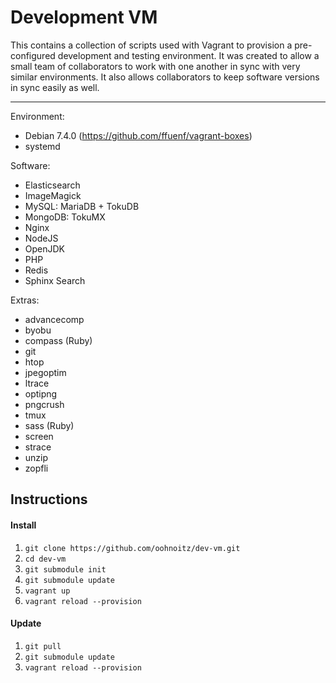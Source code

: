 Development VM
==============

This contains a collection of scripts used with Vagrant to provision a pre-configured development and testing environment. It was created to allow a small team of collaborators to work with one another in sync with very similar environments. It also allows collaborators to keep software versions in sync easily as well.

---

Environment:
 - Debian 7.4.0 (https://github.com/ffuenf/vagrant-boxes)
 - systemd

Software:
 - Elasticsearch
 - ImageMagick
 - MySQL: MariaDB + TokuDB
 - MongoDB: TokuMX
 - Nginx
 - NodeJS
 - OpenJDK
 - PHP
 - Redis
 - Sphinx Search

Extras:
 - advancecomp
 - byobu
 - compass (Ruby)
 - git
 - htop
 - jpegoptim
 - ltrace
 - optipng
 - pngcrush
 - tmux
 - sass (Ruby)
 - screen
 - strace
 - unzip
 - zopfli

Instructions
------------

#### Install
 1. `git clone https://github.com/oohnoitz/dev-vm.git`
 2. `cd dev-vm`
 3. `git submodule init`
 4. `git submodule update`
 5. `vagrant up`
 6. `vagrant reload --provision`

#### Update
 1. `git pull`
 1. `git submodule update`
 2. `vagrant reload --provision`
 